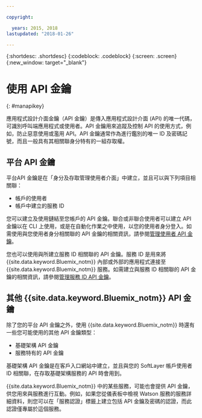 ```yaml
---

copyright:

  years: 2015, 2018
lastupdated: "2018-01-26"

---
```


{:shortdesc: .shortdesc}
{:codeblock: .codeblock}
{:screen: .screen}
{:new_window: target="_blank"}

# 使用 API 金鑰
{: #manapikey}

應用程式設計介面金鑰（API 金鑰）是傳入應用程式設計介面 (API) 的唯一代碼，可識別呼叫端應用程式或使用者。API 金鑰用來追蹤及控制 API 的使用方式，例如，防止惡意使用或濫用 API。API 金鑰通常作為進行鑑別的唯一 ID 及密碼記號，而且一般具有其相關聯身分特有的一組存取權。

## 平台 API 金鑰

平台API 金鑰是在「身分及存取管理使用者介面」中建立，並且可以與下列項目相關聯：

* 帳戶的使用者
* 帳戶中建立的服務 ID

您可以建立及使用鏈結至您帳戶的 API 金鑰。聯合或非聯合使用者可以建立 API 金鑰以在 CLI 上使用，或是在自動化作業之中使用，以您的使用者身分登入。如需使用與您使用者身分相關聯的 API 金鑰的相關資訊，請參閱[管理使用者 API 金鑰](userid_keys.html)。

您也可以使用與所建立服務 ID 相關聯的 API 金鑰。服務 ID 是用來將 {{site.data.keyword.Bluemix_notm}} 內部或外部的應用程式連接至 {{site.data.keyword.Bluemix_notm}} 服務。如需建立與服務 ID 相關聯的 API 金鑰的相關資訊，請參閱[管理服務 ID API 金鑰](serviceid_keys.html)。

## 其他 {{site.data.keyword.Bluemix_notm}} API 金鑰

除了您的平台 API 金鑰之外，使用 {{site.data.keyword.Bluemix_notm}} 時還有一些您可能使用的其他 API 金鑰類型：

* 基礎架構 API 金鑰
* 服務特有的 API 金鑰

基礎架構 API 金鑰是在客戶入口網站中建立，並且與您的 SoftLayer 帳戶使用者 ID 相關聯，在存取基礎架構服務的 API 時會用到。

{{site.data.keyword.Bluemix_notm}} 中的某些服務，可能也會提供 API 金鑰，供您用來與服務進行互動。例如，如果您從儀表板中檢視 Watson 服務的服務詳細資料，則您可以在「服務認證」標籤上建立包括 API 金鑰及密碼的認證，而此認證僅專屬於這個服務。

